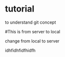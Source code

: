 # tutorial
to understand git concept

#This is from server to local

change from local to server

idhfidhfidfhidfh
